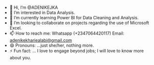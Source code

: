 - 👋 Hi, I’m @ADENIKEJKA
- 👀 I’m interested in Data Analysis.
- 🌱 I’m currently learning Power BI for Data Cleaning and Analysis.
- 💞️ I’m looking to collaborate on projects regarding the use of Microsoft Excel.
- 📫 How to reach me: Whatsapp (+2347064420117) Email: adenikekhariealabi@gmail.com
- 😄 Pronouns: ...just she/her, nothing more.
- ⚡ Fun fact: ... I love to engage beyond jobs; I will love to know more about you. 

<!---
ADENIKEJKA/ADENIKEJKA is a ✨ special ✨ repository because its `README.md` (this file) appears on your GitHub profile.
You can click the Preview link to take a look at your changes.
--->
